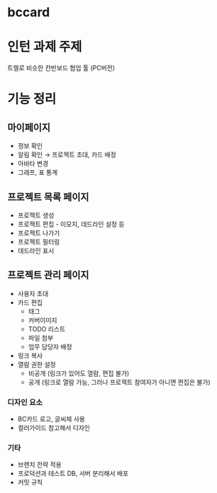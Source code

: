 # bccard

# 인턴 과제 주제

트렐로 비슷한 칸반보드 협업 툴 (PC버전)

# 기능 정리
## 마이페이지
- 정보 확인
- 알림 확인 → 프로젝트 초대, 카드 배정
- 아바타 변경
- 그래프, 표 통계

## 프로젝트 목록 페이지
- 프로젝트 생성
- 프로젝트 편집 - 이모지, 데드라인 설정 등
- 프로젝트 나가기
- 프로젝트 필터링
- 데드라인 표시

## 프로젝트 관리 페이지
- 사용자 초대
- 카드 편집
  - 태그
  - 커버이미지
  - TODO 리스트
  - 파일 첨부
  - 업무 담당자 배정
- 링크 복사
- 열람 권한 설정
  - 비공개 (링크가 있어도 열람, 편집 불가)
  - 공개 (링크로 열람 가능, 그러나 프로젝트 참여자가 아니면 편집은 불가)

### 디자인 요소
- BC카드 로고, 글씨체 사용
- 컬러가이드 참고해서 디자인

### 기타
- 브랜치 전략 적용
- 프로덕션과 테스트 DB, 서버 분리해서 배포
- 커밋 규칙 
